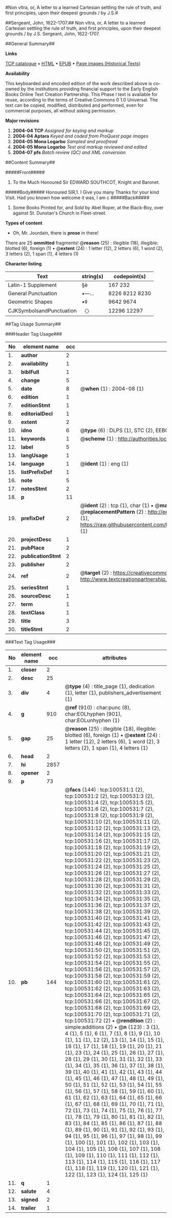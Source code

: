 #Non vltra, or, A letter to a learned Cartesian settling the rule of truth, and first principles, upon their deepest grounds / by J.S.#

##Sergeant, John, 1622-1707.##
Non vltra, or, A letter to a learned Cartesian settling the rule of truth, and first principles, upon their deepest grounds / by J.S.
Sergeant, John, 1622-1707.

##General Summary##

**Links**

[TCP catalogue](http://www.ota.ox.ac.uk/tcp/)  • 
[HTML](http://tei.it.ox.ac.uk/tcp/Texts-HTML/free/A59/A59238.html)  • 
[EPUB](http://tei.it.ox.ac.uk/tcp/Texts-EPUB/free/A59/A59238.epub) • 
[Page images (Historical Texts)](https://data.historicaltexts.jisc.ac.uk/view?pubId=eebo-13585716e&pageId=eebo-13585716e-100531-1)

**Availability**

This keyboarded and encoded edition of the
	       work described above is co-owned by the institutions
	       providing financial support to the Early English Books
	       Online Text Creation Partnership. This Phase I text is
	       available for reuse, according to the terms of Creative
	       Commons 0 1.0 Universal. The text can be copied,
	       modified, distributed and performed, even for
	       commercial purposes, all without asking permission.

**Major revisions**

1. __2004-04__ __TCP__ *Assigned for keying and markup*
1. __2004-04__ __Aptara__ *Keyed and coded from ProQuest page images*
1. __2004-05__ __Mona Logarbo__ *Sampled and proofread*
1. __2004-05__ __Mona Logarbo__ *Text and markup reviewed and edited*
1. __2004-07__ __pfs__ *Batch review (QC) and XML conversion*

##Content Summary##

#####Front#####

1. To the Much Honoured
Sir EDWARD SOUTHCOT,
Knight and Baronet.

#####Body#####
Honoured SIR,1. I Give you many Thanks for
your kind Visit. Had you
known how welcome it was,
I am c
#####Back#####

1. Some Books Printed for, and Sold by
Abel Roper, at the Black-Boy,
over against St. Dunstan's Church
in Fleet-street.

**Types of content**

  * Oh, Mr. Jourdain, there is **prose** in there!

There are 25 **ommitted** fragments! 
 @__reason__ (25) : illegible (18), illegible: blotted (6), foreign (1)  •  @__extent__ (24) : 1 letter (12), 2 letters (6), 1 word (2), 3 letters (2), 1 span (1), 4 letters (1)

**Character listing**


|Text|string(s)|codepoint(s)|
|---|---|---|
|Latin-1 Supplement|§è|167 232|
|General Punctuation|•—…|8226 8212 8230|
|Geometric Shapes|▪◊|9642 9674|
|CJKSymbolsandPunctuation|〈〉|12296 12297|

##Tag Usage Summary##

###Header Tag Usage###

|No|element name|occ|attributes|
|---|---|---|---|
|1.|__author__|2||
|2.|__availability__|1||
|3.|__biblFull__|1||
|4.|__change__|5||
|5.|__date__|8| @__when__ (1) : 2004-08 (1)|
|6.|__edition__|1||
|7.|__editionStmt__|1||
|8.|__editorialDecl__|1||
|9.|__extent__|2||
|10.|__idno__|6| @__type__ (6) : DLPS (1), STC (2), EEBO-CITATION (1), OCLC (1), VID (1)|
|11.|__keywords__|1| @__scheme__ (1) : http://authorities.loc.gov/ (1)|
|12.|__label__|5||
|13.|__langUsage__|1||
|14.|__language__|1| @__ident__ (1) : eng (1)|
|15.|__listPrefixDef__|1||
|16.|__note__|5||
|17.|__notesStmt__|2||
|18.|__p__|11||
|19.|__prefixDef__|2| @__ident__ (2) : tcp (1), char (1)  •  @__matchPattern__ (2) : ([0-9\-]+):([0-9IVX]+) (1), (.+) (1)  •  @__replacementPattern__ (2) : http://eebo.chadwyck.com/downloadtiff?vid=$1&page=$2 (1), https://raw.githubusercontent.com/textcreationpartnership/Texts/master/tcpchars.xml#$1 (1)|
|20.|__projectDesc__|1||
|21.|__pubPlace__|2||
|22.|__publicationStmt__|2||
|23.|__publisher__|2||
|24.|__ref__|2| @__target__ (2) : https://creativecommons.org/publicdomain/zero/1.0/ (1), http://www.textcreationpartnership.org/docs/. (1)|
|25.|__seriesStmt__|1||
|26.|__sourceDesc__|1||
|27.|__term__|1||
|28.|__textClass__|1||
|29.|__title__|3||
|30.|__titleStmt__|2||


###Text Tag Usage###

|No|element name|occ|attributes|
|---|---|---|---|
|1.|__closer__|2||
|2.|__desc__|25||
|3.|__div__|4| @__type__ (4) : title_page (1), dedication (1), letter (1), publishers_advertisement (1)|
|4.|__g__|910| @__ref__ (910) : char:punc (8), char:EOLhyphen (901), char:EOLunhyphen (1)|
|5.|__gap__|25| @__reason__ (25) : illegible (18), illegible: blotted (6), foreign (1)  •  @__extent__ (24) : 1 letter (12), 2 letters (6), 1 word (2), 3 letters (2), 1 span (1), 4 letters (1)|
|6.|__head__|2||
|7.|__hi__|2857||
|8.|__opener__|2||
|9.|__p__|73||
|10.|__pb__|144| @__facs__ (144) : tcp:100531:1 (2), tcp:100531:2 (2), tcp:100531:3 (2), tcp:100531:4 (2), tcp:100531:5 (2), tcp:100531:6 (2), tcp:100531:7 (2), tcp:100531:8 (2), tcp:100531:9 (2), tcp:100531:10 (2), tcp:100531:11 (2), tcp:100531:12 (2), tcp:100531:13 (2), tcp:100531:14 (2), tcp:100531:15 (2), tcp:100531:16 (2), tcp:100531:17 (2), tcp:100531:18 (2), tcp:100531:19 (2), tcp:100531:20 (2), tcp:100531:21 (2), tcp:100531:22 (2), tcp:100531:23 (2), tcp:100531:24 (2), tcp:100531:25 (2), tcp:100531:26 (2), tcp:100531:27 (2), tcp:100531:28 (2), tcp:100531:29 (2), tcp:100531:30 (2), tcp:100531:31 (2), tcp:100531:32 (2), tcp:100531:33 (2), tcp:100531:34 (2), tcp:100531:35 (2), tcp:100531:36 (2), tcp:100531:37 (2), tcp:100531:38 (2), tcp:100531:39 (2), tcp:100531:40 (2), tcp:100531:41 (2), tcp:100531:42 (2), tcp:100531:43 (2), tcp:100531:44 (2), tcp:100531:45 (2), tcp:100531:46 (2), tcp:100531:47 (2), tcp:100531:48 (2), tcp:100531:49 (2), tcp:100531:50 (2), tcp:100531:51 (2), tcp:100531:52 (2), tcp:100531:53 (2), tcp:100531:54 (2), tcp:100531:55 (2), tcp:100531:56 (2), tcp:100531:57 (2), tcp:100531:58 (2), tcp:100531:59 (2), tcp:100531:60 (2), tcp:100531:61 (2), tcp:100531:62 (2), tcp:100531:63 (2), tcp:100531:64 (2), tcp:100531:65 (2), tcp:100531:66 (2), tcp:100531:67 (2), tcp:100531:68 (2), tcp:100531:69 (2), tcp:100531:70 (2), tcp:100531:71 (2), tcp:100531:72 (2)  •  @__rendition__ (2) : simple:additions (2)  •  @__n__ (123) : 3 (1), 4 (1), 5 (1), 6 (1), 7 (1), 8 (1), 9 (1), 10 (1), 11 (1), 12 (2), 13 (1), 14 (1), 15 (1), 16 (1), 17 (1), 18 (1), 19 (1), 20 (1), 21 (1), 23 (1), 24 (1), 25 (1), 26 (1), 27 (1), 28 (1), 29 (1), 30 (1), 31 (1), 32 (1), 33 (1), 34 (1), 35 (1), 36 (1), 37 (1), 38 (1), 39 (1), 40 (1), 41 (1), 42 (1), 43 (1), 44 (1), 45 (1), 46 (1), 47 (1), 48 (1), 49 (1), 50 (1), 51 (1), 52 (1), 53 (1), 54 (1), 55 (1), 56 (1), 57 (1), 58 (1), 59 (1), 60 (1), 61 (1), 62 (1), 63 (1), 64 (1), 65 (1), 66 (1), 67 (1), 68 (1), 69 (1), 70 (1), 71 (1), 72 (1), 73 (1), 74 (1), 75 (1), 76 (1), 77 (1), 78 (1), 79 (1), 80 (1), 81 (1), 82 (1), 83 (1), 84 (1), 85 (1), 86 (1), 87 (1), 88 (1), 89 (1), 90 (1), 91 (1), 92 (1), 93 (1), 94 (1), 95 (1), 96 (1), 97 (1), 98 (1), 99 (1), 100 (1), 101 (1), 102 (1), 103 (1), 104 (1), 105 (1), 106 (1), 107 (1), 108 (1), 109 (1), 110 (1), 111 (1), 112 (1), 113 (1), 114 (1), 115 (1), 116 (1), 117 (1), 118 (1), 119 (1), 120 (1), 121 (1), 122 (1), 123 (1), 124 (1), 125 (1)|
|11.|__q__|1||
|12.|__salute__|4||
|13.|__signed__|2||
|14.|__trailer__|1||
